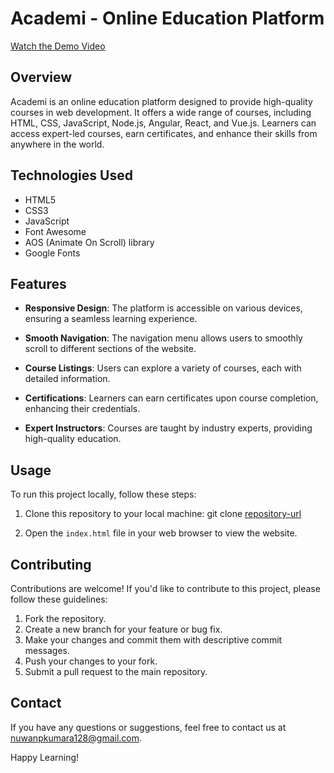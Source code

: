 # Academi - Online Education Platform
[Watch the Demo Video](https://github.com/Nuwan128/Sass-Project/raw/main/Demo.mkv)

## Overview

Academi is an online education platform designed to provide high-quality courses in web development. It offers a wide range of courses, including HTML, CSS, JavaScript, Node.js, Angular, React, and Vue.js. Learners can access expert-led courses, earn certificates, and enhance their skills from anywhere in the world.

## Technologies Used

- HTML5
- CSS3
- JavaScript
- Font Awesome
- AOS (Animate On Scroll) library
- Google Fonts

## Features

- **Responsive Design**: The platform is accessible on various devices, ensuring a seamless learning experience.

- **Smooth Navigation**: The navigation menu allows users to smoothly scroll to different sections of the website.

- **Course Listings**: Users can explore a variety of courses, each with detailed information.

- **Certifications**: Learners can earn certificates upon course completion, enhancing their credentials.

- **Expert Instructors**: Courses are taught by industry experts, providing high-quality education.

## Usage

To run this project locally, follow these steps:

1. Clone this repository to your local machine:
   git clone [repository-url](https://github.com/Nuwan128/Sass-Project.git)
   
3. Open the `index.html` file in your web browser to view the website.

## Contributing

Contributions are welcome! If you'd like to contribute to this project, please follow these guidelines:

1. Fork the repository.
2. Create a new branch for your feature or bug fix.
3. Make your changes and commit them with descriptive commit messages.
4. Push your changes to your fork.
5. Submit a pull request to the main repository.


## Contact

If you have any questions or suggestions, feel free to contact us at [nuwanpkumara128@gmail.com](mailto:nuwanpkumara128@gmail.com).

Happy Learning!


